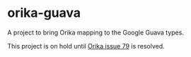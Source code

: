 orika-guava
===========

A project to bring Orika mapping to the Google Guava types.

This project is on hold until [Orika issue 79](https://code.google.com/p/orika/issues/detail?id=79) is resolved.
